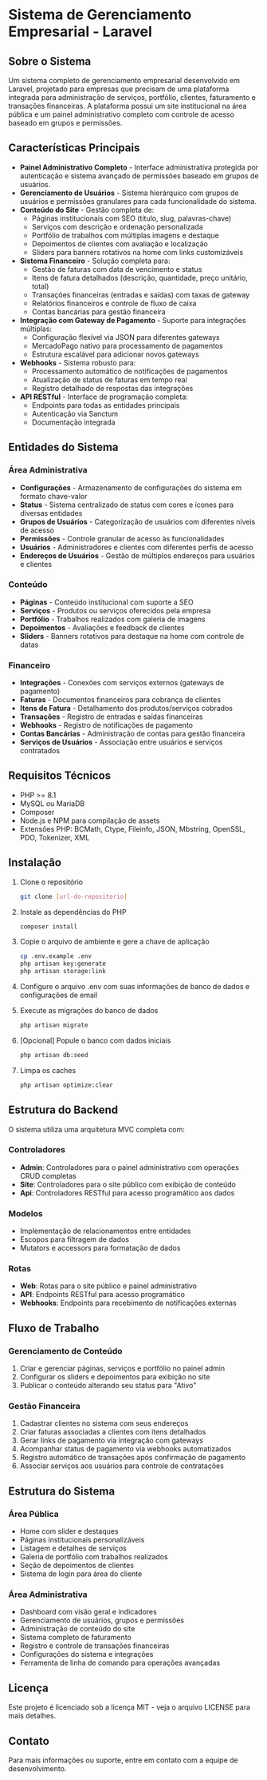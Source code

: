 # Sistema de Gerenciamento Empresarial - Laravel

## Sobre o Sistema

Um sistema completo de gerenciamento empresarial desenvolvido em Laravel, projetado para empresas que precisam de uma plataforma integrada para administração de serviços, portfólio, clientes, faturamento e transações financeiras. A plataforma possui um site institucional na área pública e um painel administrativo completo com controle de acesso baseado em grupos e permissões.

## Características Principais

- **Painel Administrativo Completo** - Interface administrativa protegida por autenticação e sistema avançado de permissões baseado em grupos de usuários.
- **Gerenciamento de Usuários** - Sistema hierárquico com grupos de usuários e permissões granulares para cada funcionalidade do sistema.
- **Conteúdo do Site** - Gestão completa de:
  - Páginas institucionais com SEO (título, slug, palavras-chave)
  - Serviços com descrição e ordenação personalizada
  - Portfólio de trabalhos com múltiplas imagens e destaque
  - Depoimentos de clientes com avaliação e localização
  - Sliders para banners rotativos na home com links customizáveis
- **Sistema Financeiro** - Solução completa para:
  - Gestão de faturas com data de vencimento e status
  - Itens de fatura detalhados (descrição, quantidade, preço unitário, total)
  - Transações financeiras (entradas e saídas) com taxas de gateway
  - Relatórios financeiros e controle de fluxo de caixa
  - Contas bancárias para gestão financeira 
- **Integração com Gateway de Pagamento** - Suporte para integrações múltiplas:
  - Configuração flexível via JSON para diferentes gateways
  - MercadoPago nativo para processamento de pagamentos
  - Estrutura escalável para adicionar novos gateways
- **Webhooks** - Sistema robusto para:
  - Processamento automático de notificações de pagamentos
  - Atualização de status de faturas em tempo real
  - Registro detalhado de respostas das integrações
- **API RESTful** - Interface de programação completa:
  - Endpoints para todas as entidades principais
  - Autenticação via Sanctum
  - Documentação integrada

## Entidades do Sistema

### Área Administrativa
- **Configurações** - Armazenamento de configurações do sistema em formato chave-valor
- **Status** - Sistema centralizado de status com cores e ícones para diversas entidades
- **Grupos de Usuários** - Categorização de usuários com diferentes níveis de acesso
- **Permissões** - Controle granular de acesso às funcionalidades
- **Usuários** - Administradores e clientes com diferentes perfis de acesso
- **Endereços de Usuários** - Gestão de múltiplos endereços para usuários e clientes

### Conteúdo
- **Páginas** - Conteúdo institucional com suporte a SEO
- **Serviços** - Produtos ou serviços oferecidos pela empresa
- **Portfólio** - Trabalhos realizados com galeria de imagens
- **Depoimentos** - Avaliações e feedback de clientes
- **Sliders** - Banners rotativos para destaque na home com controle de datas

### Financeiro
- **Integrações** - Conexões com serviços externos (gateways de pagamento)
- **Faturas** - Documentos financeiros para cobrança de clientes
- **Itens de Fatura** - Detalhamento dos produtos/serviços cobrados
- **Transações** - Registro de entradas e saídas financeiras
- **Webhooks** - Registro de notificações de pagamento
- **Contas Bancárias** - Administração de contas para gestão financeira
- **Serviços de Usuários** - Associação entre usuários e serviços contratados

## Requisitos Técnicos

- PHP >= 8.1
- MySQL ou MariaDB
- Composer
- Node.js e NPM para compilação de assets
- Extensões PHP: BCMath, Ctype, Fileinfo, JSON, Mbstring, OpenSSL, PDO, Tokenizer, XML

## Instalação

1. Clone o repositório
   ```bash
   git clone [url-do-repositorio]
   ```

2. Instale as dependências do PHP
   ```bash
   composer install
   ```

3. Copie o arquivo de ambiente e gere a chave de aplicação
   ```bash
   cp .env.example .env
   php artisan key:generate
   php artisan storage:link
   ```

4. Configure o arquivo .env com suas informações de banco de dados e configurações de email

5. Execute as migrações do banco de dados
   ```bash
   php artisan migrate
   ```

6. [Opcional] Popule o banco com dados iniciais
   ```bash
   php artisan db:seed
   ```

7. Limpa os caches
   ```bash
   php artisan optimize:clear
   ```

## Estrutura do Backend

O sistema utiliza uma arquitetura MVC completa com:

### Controladores
- **Admin**: Controladores para o painel administrativo com operações CRUD completas
- **Site**: Controladores para o site público com exibição de conteúdo
- **Api**: Controladores RESTful para acesso programático aos dados

### Modelos
- Implementação de relacionamentos entre entidades
- Escopos para filtragem de dados
- Mutators e accessors para formatação de dados

### Rotas
- **Web**: Rotas para o site público e painel administrativo
- **API**: Endpoints RESTful para acesso programático
- **Webhooks**: Endpoints para recebimento de notificações externas

## Fluxo de Trabalho

### Gerenciamento de Conteúdo
1. Criar e gerenciar páginas, serviços e portfólio no painel admin
2. Configurar os sliders e depoimentos para exibição no site
3. Publicar o conteúdo alterando seu status para "Ativo"

### Gestão Financeira
1. Cadastrar clientes no sistema com seus endereços
2. Criar faturas associadas a clientes com itens detalhados
3. Gerar links de pagamento via integração com gateways
4. Acompanhar status de pagamento via webhooks automatizados
5. Registro automático de transações após confirmação de pagamento
6. Associar serviços aos usuários para controle de contratações

## Estrutura do Sistema

### Área Pública
- Home com slider e destaques
- Páginas institucionais personalizáveis
- Listagem e detalhes de serviços
- Galeria de portfólio com trabalhos realizados
- Seção de depoimentos de clientes
- Sistema de login para área do cliente

### Área Administrativa
- Dashboard com visão geral e indicadores
- Gerenciamento de usuários, grupos e permissões
- Administração de conteúdo do site
- Sistema completo de faturamento
- Registro e controle de transações financeiras
- Configurações do sistema e integrações
- Ferramenta de linha de comando para operações avançadas

## Licença

Este projeto é licenciado sob a licença MIT - veja o arquivo LICENSE para mais detalhes.

## Contato

Para mais informações ou suporte, entre em contato com a equipe de desenvolvimento.
